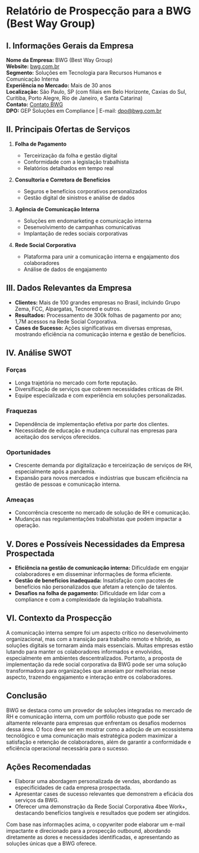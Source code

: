 # Relatório de Prospecção para a BWG (Best Way Group)

## I. Informações Gerais da Empresa
**Nome da Empresa:** BWG (Best Way Group)  
**Website:** [bwg.com.br](https://www.bwg.com.br)  
**Segmento:** Soluções em Tecnologia para Recursos Humanos e Comunicação Interna  
**Experiência no Mercado:** Mais de 30 anos  
**Localização:** São Paulo, SP (com filiais em Belo Horizonte, Caxias do Sul, Curitiba, Porto Alegre, Rio de Janeiro, e Santa Catarina)  
**Contato:** [Contato BWG](https://www.bwg.com.br/contato/)  
**DPO:** GEP Soluções em Compliance | E-mail: dpo@bwg.com.br

## II. Principais Ofertas de Serviços
1. **Folha de Pagamento**
   - Terceirização da folha e gestão digital
   - Conformidade com a legislação trabalhista
   - Relatórios detalhados em tempo real

2. **Consultoria e Corretora de Benefícios**
   - Seguros e benefícios corporativos personalizados
   - Gestão digital de sinistros e análise de dados

3. **Agência de Comunicação Interna**
   - Soluções em endomarketing e comunicação interna
   - Desenvolvimento de campanhas comunicativas
   - Implantação de redes sociais corporativas

4. **Rede Social Corporativa**
   - Plataforma para unir a comunicação interna e engajamento dos colaboradores
   - Análise de dados de engajamento

## III. Dados Relevantes da Empresa
- **Clientes:** Mais de 100 grandes empresas no Brasil, incluindo Grupo Zema, FCC, Alpargatas, Tecnored e outros.
- **Resultados:** Processamento de 300k folhas de pagamento por ano; 1,7M acessos na Rede Social Corporativa.
- **Cases de Sucesso:** Ações significativas em diversas empresas, mostrando eficiência na comunicação interna e gestão de benefícios.

## IV. Análise SWOT
### Forças
- Longa trajetória no mercado com forte reputação.
- Diversificação de serviços que cobrem necessidades críticas de RH.
- Equipe especializada e com experiência em soluções personalizadas.

### Fraquezas
- Dependência de implementação efetiva por parte dos clientes.
- Necessidade de educação e mudança cultural nas empresas para aceitação dos serviços oferecidos.

### Oportunidades
- Crescente demanda por digitalização e terceirização de serviços de RH, especialmente após a pandemia.
- Expansão para novos mercados e indústrias que buscam eficiência na gestão de pessoas e comunicação interna.

### Ameaças
- Concorrência crescente no mercado de solução de RH e comunicação.
- Mudanças nas regulamentações trabalhistas que podem impactar a operação.

## V. Dores e Possíveis Necessidades da Empresa Prospectada
- **Eficiência na gestão de comunicação interna:** Dificuldade em engajar colaboradores e em disseminar informações de forma eficiente.
- **Gestão de benefícios inadequada:** Insatisfação com pacotes de benefícios não personalizados que afetam a retenção de talentos.
- **Desafios na folha de pagamento:** Dificuldade em lidar com a compliance e com a complexidade da legislação trabalhista.

## VI. Contexto da Prospecção
A comunicação interna sempre foi um aspecto crítico no desenvolvimento organizacional, mas com a transição para trabalho remoto e híbrido, as soluções digitais se tornaram ainda mais essenciais. Muitas empresas estão lutando para manter os colaboradores informados e envolvidos, especialmente em ambientes descentralizados. Portanto, a proposta de implementação da rede social corporativa da BWG pode ser uma solução transformadora para organizações que anseiam por melhorias nesse aspecto, trazendo engajamento e interação entre os colaboradores.

## Conclusão
BWG se destaca como um provedor de soluções integradas no mercado de RH e comunicação interna, com um portfólio robusto que pode ser altamente relevante para empresas que enfrentam os desafios modernos dessa área. O foco deve ser em mostrar como a adoção de um ecossistema tecnológico e uma comunicação mais estratégica podem maximizar a satisfação e retenção de colaboradores, além de garantir a conformidade e eficiência operacional necessária para o sucesso.

## Ações Recomendadas
- Elaborar uma abordagem personalizada de vendas, abordando as especificidades de cada empresa prospectada.
- Apresentar cases de sucesso relevantes que demonstrem a eficácia dos serviços da BWG.
- Oferecer uma demonstração da Rede Social Corporativa 4bee Work+, destacando benefícios tangíveis e resultados que podem ser atingidos.

Com base nas informações acima, o copywriter pode elaborar um e-mail impactante e direcionado para a prospecção outbound, abordando diretamente as dores e necessidades identificadas, e apresentando as soluções únicas que a BWG oferece.